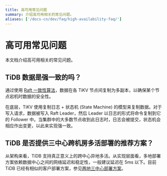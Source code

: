 ```yaml
---
title: 高可用常见问题
summary: 介绍高可用相关的常见问题。
aliases: ['/docs-cn/dev/faq/high-availability-faq/']
---
```


# 高可用常见问题

本文档介绍高可用相关的常见问题。

## TiDB 数据是强一致的吗？

通过使用 [Raft 一致性算法](https://raft.github.io/)，数据在各 TiKV 节点间复制为多副本，以确保某个节点宕机时数据的安全性。

在底层，TiKV 使用复制日志 + 状态机 (State Machine) 的模型来复制数据。对于写入请求，数据被写入 Raft Leader，然后 Leader 以日志的形式将命令复制到它的 Follower 中。当集群中的大多数节点收到此日志时，日志会被提交，状态机会相应作出变更，以此来实现强一致。

## TiDB 是否提供三中心跨机房多活部署的推荐方案？

从架构来看，TiDB 支持真正意义上的跨中心异地多活。从实现层面看，多地部署方案依赖数据中心之间的网络延迟和稳定性，一般建议延迟在 5ms 以下。目前 TiDB 已经有相似的客户部署方案，参见[两地三中心部署方案](three-data-centers-in-two-cities-deployment.md)。
